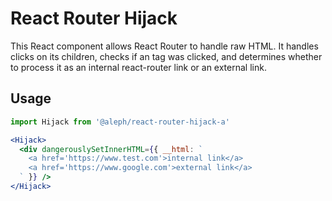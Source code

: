 # React Router Hijack <a>

This React component allows React Router to handle raw HTML. It handles clicks
on its children, checks if an <a> tag was clicked, and determines whether to
process it as an internal react-router link or an external link.

## Usage

```jsx
import Hijack from '@aleph/react-router-hijack-a'

<Hijack>
  <div dangerouslySetInnerHTML={{ __html: `
    <a href='https://www.test.com'>internal link</a>
    <a href='https://www.google.com'>external link</a>
  ` }} />
</Hijack>
```
